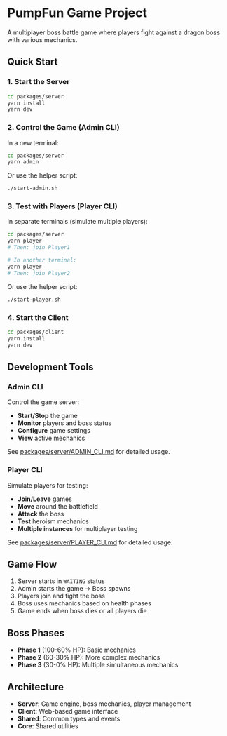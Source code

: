 # PumpFun Game Project

A multiplayer boss battle game where players fight against a dragon boss with various mechanics.

## Quick Start

### 1. Start the Server
```bash
cd packages/server
yarn install
yarn dev
```

### 2. Control the Game (Admin CLI)
In a new terminal:
```bash
cd packages/server
yarn admin
```

Or use the helper script:
```bash
./start-admin.sh
```

### 3. Test with Players (Player CLI)
In separate terminals (simulate multiple players):
```bash
cd packages/server
yarn player
# Then: join Player1

# In another terminal:
yarn player  
# Then: join Player2
```

Or use the helper script:
```bash
./start-player.sh
```

### 4. Start the Client
```bash
cd packages/client
yarn install
yarn dev
```

## Development Tools

### Admin CLI
Control the game server:
- **Start/Stop** the game
- **Monitor** players and boss status
- **Configure** game settings
- **View** active mechanics

See [packages/server/ADMIN_CLI.md](packages/server/ADMIN_CLI.md) for detailed usage.

### Player CLI
Simulate players for testing:
- **Join/Leave** games
- **Move** around the battlefield
- **Attack** the boss
- **Test** heroism mechanics
- **Multiple instances** for multiplayer testing

See [packages/server/PLAYER_CLI.md](packages/server/PLAYER_CLI.md) for detailed usage.

## Game Flow

1. Server starts in `WAITING` status
2. Admin starts the game → Boss spawns
3. Players join and fight the boss
4. Boss uses mechanics based on health phases
5. Game ends when boss dies or all players die

## Boss Phases

- **Phase 1** (100-60% HP): Basic mechanics
- **Phase 2** (60-30% HP): More complex mechanics  
- **Phase 3** (30-0% HP): Multiple simultaneous mechanics

## Architecture

- **Server**: Game engine, boss mechanics, player management
- **Client**: Web-based game interface
- **Shared**: Common types and events
- **Core**: Shared utilities
